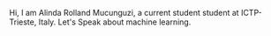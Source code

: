 Hi, I am Alinda Rolland Mucunguzi, a current student student at ICTP-Trieste, Italy.
Let's Speak about machine learning.
